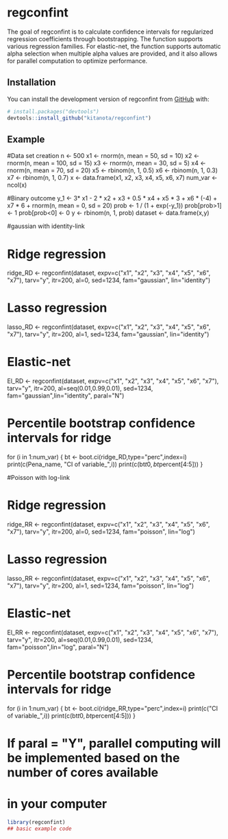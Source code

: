 
# regconfint

<!-- badges: start -->
<!-- badges: end -->

The goal of regconfint is to calculate confidence intervals for regularized regression coefficients through bootstrapping. The function supports various regression families. For elastic-net, the function supports automatic alpha selection when multiple alpha values are provided, and it also allows for parallel computation to optimize performance.

## Installation

You can install the development version of regconfint from [GitHub](https://github.com/) with:

``` r
# install.packages("devtools")
devtools::install_github("kitanota/regconfint")
```

## Example

#Data set creation
 n <- 500
 x1 <- rnorm(n, mean = 50, sd = 10)
 x2 <- rnorm(n, mean = 100, sd = 15)
 x3 <- rnorm(n, mean = 30, sd = 5)
 x4 <- rnorm(n, mean = 70, sd = 20)
 x5 <- rbinom(n, 1, 0.5)
 x6 <- rbinom(n, 1, 0.3)
 x7 <- rbinom(n, 1, 0.7)
 x <- data.frame(x1, x2, x3, x4, x5, x6, x7)
 num_var <- ncol(x)

 #Binary outcome
 y_1 <- 3* x1 - 2 * x2 + x3 + 0.5 * x4 + x5 * 3 + x6 * (-4) + x7 * 6 + rnorm(n, mean = 0, sd = 20)
 prob <- 1 / (1 + exp(-y_1))
 prob[prob>1] <- 1
 prob[prob<0] <- 0
 y <- rbinom(n, 1, prob)
 dataset <- data.frame(x,y)

 #gaussian with identity-link
 # Ridge regression
 ridge_RD <- regconfint(dataset, expv=c("x1", "x2", "x3", "x4", "x5", "x6", "x7"), tarv="y", itr=200, al=0, sed=1234, fam="gaussian", lin="identity")
 # Lasso regression
 lasso_RD <- regconfint(dataset, expv=c("x1", "x2", "x3", "x4", "x5", "x6", "x7"), tarv="y", itr=200, al=1, sed=1234, fam="gaussian", lin="identity")
 # Elastic-net
 El_RD <- regconfint(dataset, expv=c("x1", "x2", "x3", "x4", "x5", "x6", "x7"), tarv="y", itr=200, al=seq(0.01,0.99,0.01), sed=1234, fam="gaussian",lin="identity", paral="N")
 # Percentile bootstrap confidence intervals for ridge
 for (i in 1:num_var) {
 bt <- boot.ci(ridge_RD,type="perc",index=i)
 print(c(Pena_name, "CI of variable_",i))
 print(c(bt$t0,bt$percent[4:5]))
 }

 #Poisson with log-link
 # Ridge regression
 ridge_RR <- regconfint(dataset, expv=c("x1", "x2", "x3", "x4", "x5", "x6", "x7"), tarv="y", itr=200, al=0, sed=1234, fam="poisson", lin="log")
 # Lasso regression
 lasso_RR <- regconfint(dataset, expv=c("x1", "x2", "x3", "x4", "x5", "x6", "x7"), tarv="y", itr=200, al=1, sed=1234, fam="poisson", lin="log")
 # Elastic-net
 El_RR <- regconfint(dataset, expv=c("x1", "x2", "x3", "x4", "x5", "x6", "x7"), tarv="y", itr=200, al=seq(0.01,0.99,0.01), sed=1234, fam="poisson",lin="log", paral="N")
 # Percentile bootstrap confidence intervals for ridge
 for (i in 1:num_var) {
 bt <- boot.ci(ridge_RR,type="perc",index=i)
 print(c("CI of variable_",i))
 print(c(bt$t0,bt$percent[4:5]))
 }
# If paral = "Y", parallel computing will be implemented based on the number of cores available
# in your computer


``` r
library(regconfint)
## basic example code
```

